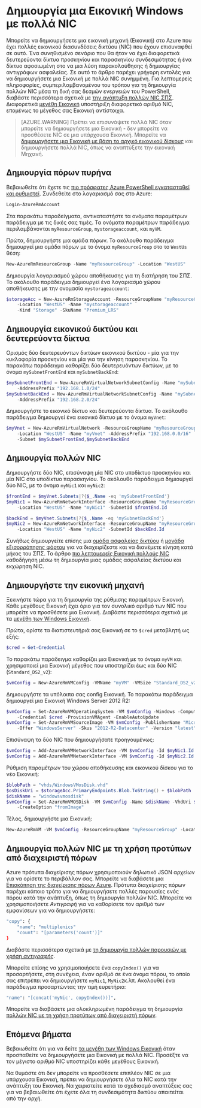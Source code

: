 <properties
   pageTitle="Δημιουργήστε μια Εικονική Windows με πολλά NIC | Microsoft Azure"
   description="Μάθετε πώς μπορείτε να δημιουργήσετε μια Εικονική Windows με πολλά NIC συνημμένη με τη χρήση προτύπων Azure PowerShell ή διαχείριση πόρων."
   services="virtual-machines-windows"
   documentationCenter=""
   authors="iainfoulds"
   manager="timlt"
   editor=""/>

<tags
   ms.service="virtual-machines-windows"
   ms.devlang="na"
   ms.topic="article"
   ms.tgt_pltfrm="vm-windows"
   ms.workload="infrastructure"
   ms.date="10/27/2016"
   ms.author="iainfou"/>

# <a name="creating-a-windows-vm-with-multiple-nics"></a>Δημιουργία μια Εικονική Windows με πολλά NIC
Μπορείτε να δημιουργήσετε μια εικονική μηχανή (Εικονική) στο Azure που έχει πολλές εικονικού διασυνδέσεις δικτύου (NIC) που έχουν επισυναφθεί σε αυτό. Ένα συνηθισμένο σενάριο που θα ήταν να έχει διαφορετικά δευτερεύοντα δίκτυα προσκηνίου και παρασκηνίου συνδεσιμότητας ή ένα δίκτυο αφοσιωμένη στο να μια λύση παρακολούθησης ή δημιουργίας αντιγράφων ασφαλείας. Σε αυτό το άρθρο παρέχει γρήγορη εντολές για να δημιουργήσετε μια Εικονική με πολλά NIC συνημμένη. Για λεπτομερείς πληροφορίες, συμπεριλαμβανομένου του τρόπου για τη δημιουργία πολλών NIC μέσα τη δική σας δεσμών ενεργειών του PowerShell, διαβάστε περισσότερα σχετικά με [την ανάπτυξη πολλών NIC ΣΠΣ](../virtual-network/virtual-network-deploy-multinic-arm-ps.md). Διαφορετικά [μεγέθη Εικονική](virtual-machines-windows-sizes.md) υποστήριξη διαφορετικό αριθμό NIC, επομένως το μέγεθος σας Εικονική αντίστοιχα.

>[AZURE.WARNING] Πρέπει να επισυνάψετε πολλά NIC όταν μπορείτε να δημιουργήσετε μια Εικονική - δεν μπορείτε να προσθέσετε NIC σε μια υπάρχουσα Εικονική. Μπορείτε να [δημιουργήσετε μια Εικονική με βάση το αρχικό εικονικού δίσκους](virtual-machines-windows-vhd-copy.md) και δημιουργήσετε πολλά NIC, όπως να αναπτύξετε την εικονική Μηχανή.

## <a name="create-core-resources"></a>Δημιουργία πόρων πυρήνα
Βεβαιωθείτε ότι έχετε τις [πιο πρόσφατες Azure PowerShell εγκατασταθεί και ρυθμιστεί](../powershell-install-configure.md). Συνδεθείτε στο λογαριασμό σας στο Azure:

```powershell
Login-AzureRmAccount
```

Στα παρακάτω παραδείγματα, αντικαταστήστε τα ονόματα παραμέτρων παράδειγμα με τις δικές σας τιμές. Τα ονόματα παραμέτρων παράδειγμα περιλαμβάνονται `myResourceGroup`, `mystorageaccount`, και `myVM`.

Πρώτα, δημιουργήστε μια ομάδα πόρων. Το ακόλουθο παράδειγμα δημιουργεί μια ομάδα πόρων με το όνομα `myResourceGroup` στο το `WestUs` θέση:

```powershell
New-AzureRmResourceGroup -Name "myResourceGroup" -Location "WestUS"
```

Δημιουργία λογαριασμού χώρου αποθήκευσης για τη διατήρηση του ΣΠΣ. Το ακόλουθο παράδειγμα δημιουργεί ένα λογαριασμό χώρου αποθήκευσης με την ονομασία `mystorageaccount`:

```powershell
$storageAcc = New-AzureRmStorageAccount -ResourceGroupName "myResourceGroup" `
    -Location "WestUS" -Name "mystorageaccount" `
    -Kind "Storage" -SkuName "Premium_LRS" 
```

## <a name="create-virtual-network-and-subnets"></a>Δημιουργία εικονικού δικτύου και δευτερεύοντα δίκτυα
Ορισμός δύο δευτερευόντων δικτύων εικονικού δικτύου - μία για την κυκλοφορία προσκηνίου και μία για την κίνηση παρασκηνίου. Το παρακάτω παράδειγμα καθορίζει δύο δευτερευόντων δικτύων, με το όνομα `mySubnetFrontEnd` και `mySubnetBackEnd`:

```powershell
$mySubnetFrontEnd = New-AzureRmVirtualNetworkSubnetConfig -Name "mySubnetFrontEnd" `
    -AddressPrefix "192.168.1.0/24"
$mySubnetBackEnd = New-AzureRmVirtualNetworkSubnetConfig -Name "mySubnetBackEnd" `
    -AddressPrefix "192.168.2.0/24"
```

Δημιουργήστε το εικονικό δίκτυο και δευτερεύοντα δίκτυα. Το ακόλουθο παράδειγμα δημιουργεί ένα εικονικό δίκτυο με το όνομα `myVnet`:

```powershell
$myVnet = New-AzureRmVirtualNetwork -ResourceGroupName "myResourceGroup" `
    -Location "WestUS" -Name "myVnet" -AddressPrefix "192.168.0.0/16" `
    -Subnet $mySubnetFrontEnd,$mySubnetBackEnd
```


## <a name="create-multiple-nics"></a>Δημιουργία πολλών NIC
Δημιουργήστε δύο NIC, επισύναψη μία NIC στο υποδίκτυο προσκηνίου και μία NIC στο υποδίκτυο παρασκηνίου. Το ακόλουθο παράδειγμα δημιουργεί δύο NIC, με το όνομα `myNic1` και `myNic2`:

```powershell
$frontEnd = $myVnet.Subnets|?{$_.Name -eq 'mySubnetFrontEnd'}
$myNic1 = New-AzureRmNetworkInterface -ResourceGroupName "myResourceGroup" `
    -Location "WestUS" -Name "myNic1" -SubnetId $frontEnd.Id

$backEnd = $myVnet.Subnets|?{$_.Name -eq 'mySubnetBackEnd'}
$myNic2 = New-AzureRmNetworkInterface -ResourceGroupName "myResourceGroup" `
    -Location "WestUS" -Name "myNic2" -SubnetId $backEnd.Id
```

Συνήθως δημιουργείτε επίσης μια [ομάδα ασφαλείας δικτύου](../virtual-network/virtual-networks-nsg.md) ή [μονάδα εξισορρόπησης φόρτου](../load-balancer/load-balancer-overview.md) για να διαχειρίζεστε και να διανέμετε κίνηση κατά μήκος του ΣΠΣ. Το άρθρο [πιο λεπτομερείς Εικονική πολλούς NIC](../virtual-network/virtual-network-deploy-multinic-arm-ps.md) καθοδήγηση μέσω τη δημιουργία μιας ομάδας ασφαλείας δικτύου και εκχώρηση NIC.


## <a name="create-the-virtual-machine"></a>Δημιουργήστε την εικονική μηχανή
Ξεκινήστε τώρα για τη δημιουργία της ρύθμισης παραμέτρων Εικονική. Κάθε μεγέθους Εικονική έχει όριο για τον συνολικό αριθμό των NIC που μπορείτε να προσθέσετε μια Εικονική. Διαβάστε περισσότερα σχετικά με τα [μεγέθη των Windows Εικονική](virtual-machines-windows-sizes.md). 

Πρώτα, ορίστε τα διαπιστευτήριά σας Εικονική σε το `$cred` μεταβλητή ως εξής:

```powershell
$cred = Get-Credential
```

Το παρακάτω παράδειγμα καθορίζει μια Εικονική με το όνομα `myVM` και χρησιμοποιεί μια Εικονική μέγεθος που υποστηρίζει έως και δύο NIC (`Standard_DS2_v2`):

```powershell
$vmConfig = New-AzureRmVMConfig -VMName "myVM" -VMSize "Standard_DS2_v2"
```

Δημιουργήστε τα υπόλοιπα σας config Εικονική. Το παρακάτω παράδειγμα δημιουργεί μια Εικονική Windows Server 2012 R2:

```powershell
$vmConfig = Set-AzureRmVMOperatingSystem -VM $vmConfig -Windows -ComputerName Te"MyVM" `
    -Credential $cred -ProvisionVMAgent -EnableAutoUpdate
$vmConfig = Set-AzureRmVMSourceImage -VM $vmConfig -PublisherName "MicrosoftWindowsServer" `
    -Offer "WindowsServer" -Skus "2012-R2-Datacenter" -Version "latest"
```

Επισύναψη τα δύο NIC που δημιουργήσατε προηγουμένως:

```powershell
$vmConfig = Add-AzureRmVMNetworkInterface -VM $vmConfig -Id $myNic1.Id -Primary
$vmConfig = Add-AzureRmVMNetworkInterface -VM $vmConfig -Id $myNic2.Id
```

Ρύθμιση παραμέτρων του χώρου αποθήκευσης και εικονικού δίσκου για το νέο Εικονική:

```powershell
$blobPath = "vhds/WindowsVMosDisk.vhd"
$osDiskUri = $storageAcc.PrimaryEndpoints.Blob.ToString() + $blobPath
$diskName = "windowsvmosdisk"
$vmConfig = Set-AzureRmVMOSDisk -VM $vmConfig -Name $diskName -VhdUri $osDiskUri `
    -CreateOption "fromImage"
```

Τέλος, δημιουργήστε μια Εικονική:

```powershell
New-AzureRmVM -VM $vmConfig -ResourceGroupName "myResourceGroup" -Location "WestUS"
```

## <a name="creating-multiple-nics-using-resource-manager-templates"></a>Δημιουργία πολλών NIC με τη χρήση προτύπων από διαχειριστή πόρων
Azure πρότυπα διαχείρισης πόρων χρησιμοποιούν δηλωτικό JSON αρχείων για να ορίσετε το περιβάλλον σας. Μπορείτε να διαβάσετε μια [Επισκόπηση της διαχείρισης πόρων Azure](../azure-resource-manager/resource-group-overview.md). Πρότυπα διαχείρισης πόρων παρέχει κάποιο τρόπο για να δημιουργήσετε πολλές παρουσίες ενός πόρου κατά την ανάπτυξη, όπως τη δημιουργία πολλών NIC. Μπορείτε να χρησιμοποιήσετε *Αντιγραφή* για να καθορίσετε τον αριθμό των εμφανίσεων για να δημιουργήσετε:

```bash
"copy": {
    "name": "multiplenics"
    "count": "[parameters('count')]"
}
```

Διαβάστε περισσότερα σχετικά με [τη δημιουργία πολλών παρουσιών με χρήση *αντιγραφής*](../resource-group-create-multiple.md). 

Μπορείτε επίσης να χρησιμοποιήσετε ένα `copyIndex()` για να προσαρτήσετε, στη συνέχεια, έναν αριθμό σε ένα όνομα πόρου, το οποίο σας επιτρέπει να δημιουργήσετε `myNic1`, `MyNic2`κ.λπ. Ακολουθεί ένα παράδειγμα προσαρτώντας την τιμή ευρετήριο:

```bash
"name": "[concat('myNic', copyIndex())]", 
```

Μπορείτε να διαβάσετε μια ολοκληρωμένη παράδειγμα τη δημιουργία [πολλών NIC με τη χρήση προτύπων από διαχειριστή πόρων](../virtual-network/virtual-network-deploy-multinic-arm-template.md).

## <a name="next-steps"></a>Επόμενα βήματα
Βεβαιωθείτε ότι για να δείτε [τα μεγέθη των Windows Εικονική](virtual-machines-windows-sizes.md) όταν προσπαθείτε να δημιουργήσετε μια Εικονική με πολλά NIC. Προσέξτε να τον μέγιστο αριθμό NIC υποστηρίζει κάθε μεγέθους Εικονική. 

Να θυμάστε ότι δεν μπορείτε να προσθέσετε επιπλέον NIC σε μια υπάρχουσα Εικονική, πρέπει να δημιουργήσετε όλα τα NIC κατά την ανάπτυξη του Εικονική. Να χειριστείτε κατά το σχεδιασμό αναπτύξεις σας για να βεβαιωθείτε ότι έχετε όλα τη συνδεσιμότητα δικτύου απαιτείται από την αρχή.